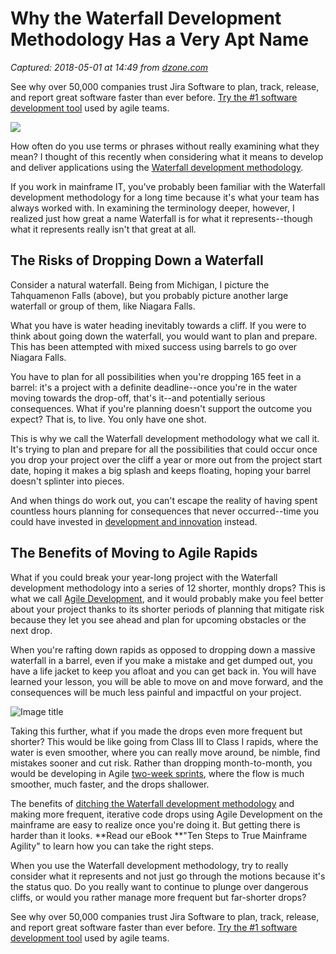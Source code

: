 # Why the Waterfall Development Methodology Has a Very Apt Name

_Captured: 2018-05-01 at 14:49 from [dzone.com](https://dzone.com/articles/why-the-waterfall-development-methodology-has-a-ve?edition=376227&utm_source=Zone%20Newsletter&utm_medium=email&utm_campaign=agile%202018-05-01)_

See why over 50,000 companies trust Jira Software to plan, track, release, and report great software faster than ever before. [Try the #1 software development tool](https://dzone.com/go?i=281431&u=https%3A%2F%2Fwww.atlassian.com%2Fsoftware%2Fjira%3Futm_source%3Ddzone%26utm_medium%3Ddisplay%26utm_campaign%3Djira_adexp-psa-exp_global-eng_dzone-pre-post-roll-text%26utm_term%3DTry-the-number-one-software-development) used by agile teams.

![](https://compuware.com/wp-content/uploads/2018/04/Tahquamenon_falls_upper.png)

How often do you use terms or phrases without really examining what they mean? I thought of this recently when considering what it means to develop and deliver applications using the [Waterfall development methodology](https://compuware.com/new-years-resolutions-waterfall/).

If you work in mainframe IT, you've probably been familiar with the Waterfall development methodology for a long time because it's what your team has always worked with. In examining the terminology deeper, however, I realized just how great a name Waterfall is for what it represents--though what it represents really isn't that great at all.

## The Risks of Dropping Down a Waterfall

Consider a natural waterfall. Being from Michigan, I picture the Tahquamenon Falls (above), but you probably picture another large waterfall or group of them, like Niagara Falls.

What you have is water heading inevitably towards a cliff. If you were to think about going down the waterfall, you would want to plan and prepare. This has been attempted with mixed success using barrels to go over Niagara Falls.

You have to plan for all possibilities when you're dropping 165 feet in a barrel: it's a project with a definite deadline--once you're in the water moving towards the drop-off, that's it--and potentially serious consequences. What if you're planning doesn't support the outcome you expect? That is, to live. You only have one shot.

This is why we call the Waterfall development methodology what we call it. It's trying to plan and prepare for all the possibilities that could occur once you drop your project over the cliff a year or more out from the project start date, hoping it makes a big splash and keeps floating, hoping your barrel doesn't splinter into pieces.

And when things do work out, you can't escape the reality of having spent countless hours planning for consequences that never occurred--time you could have invested in [development and innovation](https://compuware.com/new-forrester-consulting-kpi-study-is-a-must-read-for-the-mainframe-2/) instead.

## The Benefits of Moving to Agile Rapids

What if you could break your year-long project with the Waterfall development methodology into a series of 12 shorter, monthly drops? This is what we call [Agile Development](https://compuware.com/accelerating-mainframe-application-development-and-delivery-takes-more-than-technology/), and it would probably make you feel better about your project thanks to its shorter periods of planning that mitigate risk because they let you see ahead and plan for upcoming obstacles or the next drop.

When you're rafting down rapids as opposed to dropping down a massive waterfall in a barrel, even if you make a mistake and get dumped out, you have a life jacket to keep you afloat and you can get back in. You will have learned your lesson, you will be able to move on and move forward, and the consequences will be much less painful and impactful on your project.

![Image title](https://media.giphy.com/media/l1ug8Xxzkma4W42TC/giphy.gif)

Taking this further, what if you made the drops even more frequent but shorter? This would be like going from Class III to Class I rapids, where the water is even smoother, where you can really move around, be nimble, find mistakes sooner and cut risk. Rather than dropping month-to-month, you would be developing in Agile [two-week sprints](https://compuware.com/2-week-cobol-sprint-mainframe-shops-need/), where the flow is much smoother, much faster, and the drops shallower.

The benefits of [ditching the Waterfall development methodology](https://resources.compuware.com/ditch_waterfall_for_devops) and making more frequent, iterative code drops using Agile Development on the mainframe are easy to realize once you're doing it. But getting there is harder than it looks. **Read our eBook **"Ten Steps to True Mainframe Agility" to learn how you can take the right steps.

When you use the Waterfall development methodology, try to really consider what it represents and not just go through the motions because it's the status quo. Do you really want to continue to plunge over dangerous cliffs, or would you rather manage more frequent but far-shorter drops?

See why over 50,000 companies trust Jira Software to plan, track, release, and report great software faster than ever before. [Try the #1 software development tool](https://dzone.com/go?i=281432&u=https%3A%2F%2Fwww.atlassian.com%2Fsoftware%2Fjira%3Futm_source%3Ddzone%26utm_medium%3Ddisplay%26utm_campaign%3Djira_adexp-psa-exp_global-eng_dzone-pre-post-roll-text%26utm_term%3DTry-the-number-one-software-development) used by agile teams.
